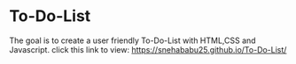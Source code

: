 # To-Do-List
The goal is to create a user friendly To-Do-List with HTML,CSS and Javascript.
click this link to view: https://snehababu25.github.io/To-Do-List/
